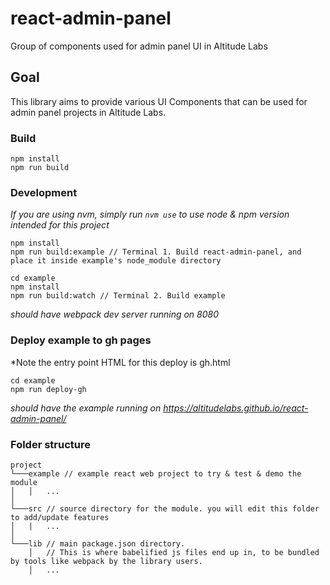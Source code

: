 # react-admin-panel
Group of components used for admin panel UI in Altitude Labs

## Goal
This library aims to provide various UI Components that can be used for admin panel projects in Altitude Labs.

### Build
```
npm install
npm run build
```

### Development
*If you are using nvm, simply run `nvm use` to use node & npm version intended for this project*
```
npm install
npm run build:example // Terminal 1. Build react-admin-panel, and place it inside example's node_module directory

cd example 
npm install
npm run build:watch // Terminal 2. Build example
```
*should have webpack dev server running on 8080*


### Deploy example to gh pages
*Note the entry point HTML for this deploy is gh.html
```
cd example
npm run deploy-gh
```
*should have the example running on https://altitudelabs.github.io/react-admin-panel/*


### Folder structure
```
project
└───example // example react web project to try & test & demo the module
│   │   ...
│   
└───src // source directory for the module. you will edit this folder to add/update features
│   |   ...
│
└───lib // main package.json directory. 
    │   // This is where babelified js files end up in, to be bundled by tools like webpack by the library users.
    │   ...
 ```
